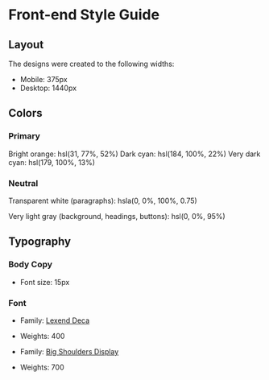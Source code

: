 # Front-end Style Guide

## Layout

The designs were created to the following widths:

- Mobile: 375px
- Desktop: 1440px

## Colors

### Primary
<!-- done -->

Bright orange: hsl(31, 77%, 52%)
Dark cyan: hsl(184, 100%, 22%)
Very dark cyan: hsl(179, 100%, 13%)

### Neutral

Transparent white (paragraphs): hsla(0, 0%, 100%, 0.75)
<!-- done -->
Very light gray (background, headings, buttons): hsl(0, 0%, 95%)
<!-- done -->

## Typography

### Body Copy

- Font size: 15px
<!-- done -->

### Font
<!-- done -->

- Family: [Lexend Deca](https://fonts.google.com/specimen/Lexend+Deca)
- Weights: 400

- Family: [Big Shoulders Display](https://fonts.google.com/specimen/Big+Shoulders+Display)
- Weights: 700
